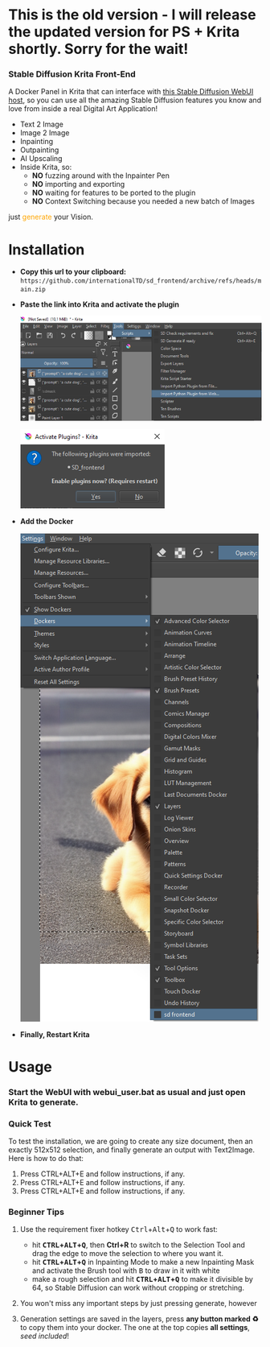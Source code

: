 # This is the old version - I will release the updated version for PS + Krita shortly. Sorry for the wait!


### Stable Diffusion Krita Front-End
A Docker Panel in Krita that can interface with [this Stable Diffusion WebUI host](https://github.com/AUTOMATIC1111/stable-diffusion-webui), so you can use all the amazing Stable Diffusion features you know and love from inside a real Digital Art Application!
* Text 2 Image
* Image 2 Image
* Inpainting
* Outpainting
* AI Upscaling
* Inside Krita, so:
    * __NO__ fuzzing around with the Inpainter Pen
    * __NO__ importing and exporting
    * __NO__ waiting for features to be ported to the plugin
    * __NO__ Context Switching because you needed a new batch of Images

 just <span style="color:orange">generate</span> your Vision.




# Installation

* __Copy this url to your clipboard:__ `https://github.com/internationalTD/sd_frontend/archive/refs/heads/main.zip`

* __Paste the link into Krita and activate the plugin__

    ![Step 2](docs/step2.png)

    ![Step3](docs/step3.png)

* __Add the Docker__

    ![Step 4](docs/step4.png)

* __Finally, Restart Krita__

# Usage

### Start the WebUI with webui_user.bat as usual and just open Krita to generate.

### Quick Test
To test the installation, we are going to create any size document, then an exactly 512x512 selection, and finally generate an output with Text2Image. Here is how to do that:

1. Press CTRL+ALT+E and follow instructions, if any.
2. Press CTRL+ALT+E and follow instructions, if any.
2. Press CTRL+ALT+E and follow instructions, if any.


### Beginner Tips

1. Use the requirement fixer hotkey <kbd>Ctrl</kbd>+<kbd>Alt</kbd>+<kbd>Q</kbd> to work fast:
    * hit __<kbd>CTRL</kbd>+<kbd>ALT</kbd>+<kbd>Q</kbd>__, then __Ctrl+R__ to switch to the Selection Tool and drag the edge to move the selection to where you want it.
    * hit __<kbd>CTRL</kbd>+<kbd>ALT</kbd>+<kbd>Q</kbd>__ in Inpainting Mode to make a new Inpainting Mask and activate the Brush tool with <kbd>B</kbd> to draw in it with white
    * make a rough selection and hit __<kbd>CTRL</kbd>+<kbd>ALT</kbd>+<kbd>Q</kbd>__ to make it divisible by 64, so Stable Diffusion can work without cropping or stretching.

2. You won't miss any important steps by just pressing generate, however

3. Generation settings are saved in the layers, press __any button marked ♻️__ to copy them into your docker. The one at the top copies __all settings__, _seed included_!

